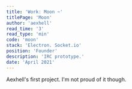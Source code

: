 ```yaml
---
title: 'Work: Moon ~'
titlePage: 'Moon'
author: 'aexhell'
read_time: '3'
read_type: 'min'
code: 'moon'
stack: 'Electron. Socket.io'
position: 'Founder'
description: 'IRC prototype.'
date: 'April 2021'
---
```

Aexhell's first project. I'm not proud of it though.